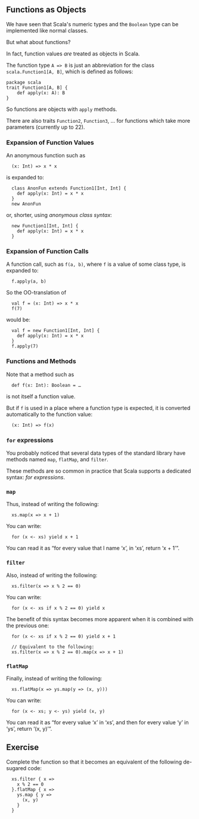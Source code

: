 ## Functions as Objects

We have seen that Scala's numeric types and the `Boolean`
type can be implemented like normal classes.

But what about functions?

In fact, function values *are* treated as objects in Scala.

The function type `A => B` is just an abbreviation for the class
`scala.Function1[A, B]`, which is defined as follows:

    package scala
    trait Function1[A, B] {
        def apply(x: A): B
    }

So functions are objects with `apply` methods.

There are also traits `Function2`, `Function3`, ... for functions which take more parameters (currently up to 22).

### Expansion of Function Values

An anonymous function such as

      (x: Int) => x * x

is expanded to:

      class AnonFun extends Function1[Int, Int] {
        def apply(x: Int) = x * x
      }
      new AnonFun

or, shorter, using *anonymous class syntax*:

      new Function1[Int, Int] {
        def apply(x: Int) = x * x
      }

### Expansion of Function Calls

A function call, such as `f(a, b)`, where `f` is a value of some class
type, is expanded to:

      f.apply(a, b)

So the OO-translation of

      val f = (x: Int) => x * x
      f(7)

would be:

      val f = new Function1[Int, Int] {
        def apply(x: Int) = x * x
      }
      f.apply(7)

### Functions and Methods

Note that a method such as

      def f(x: Int): Boolean = …

is not itself a function value.

But if `f` is used in a place where a function type is expected, it is
converted automatically to the function value:

      (x: Int) => f(x)

### `for` expressions

You probably noticed that several data types of the standard library
have methods named `map`, `flatMap`, and `filter`.

These methods are so common in practice that Scala supports a dedicated
syntax: *for expressions*.

### `map`

Thus, instead of writing the following:

      xs.map(x => x + 1)

You can write:

      for (x <- xs) yield x + 1

You can read it as “for every value that I name ‘x’, in ‘xs’, return ‘x + 1’”.

### `filter`

Also, instead of writing the following:

      xs.filter(x => x % 2 == 0)

You can write:

      for (x <- xs if x % 2 == 0) yield x

The benefit of this syntax becomes more apparent when it is combined
with the previous one:

      for (x <- xs if x % 2 == 0) yield x + 1
    
      // Equivalent to the following:
      xs.filter(x => x % 2 == 0).map(x => x + 1)

### `flatMap`

Finally, instead of writing the following:

      xs.flatMap(x => ys.map(y => (x, y)))

You can write:

      for (x <- xs; y <- ys) yield (x, y)

You can read it as “for every value ‘x’ in ‘xs’, and then for
every value ‘y’ in ‘ys’, return ‘(x, y)’”.

## Exercise

Complete the function so that it becomes an equivalent of the following de-sugared code:

      xs.filter { x =>
        x % 2 == 0
      }.flatMap { x =>
        ys.map { y =>
          (x, y)
        }
      }



